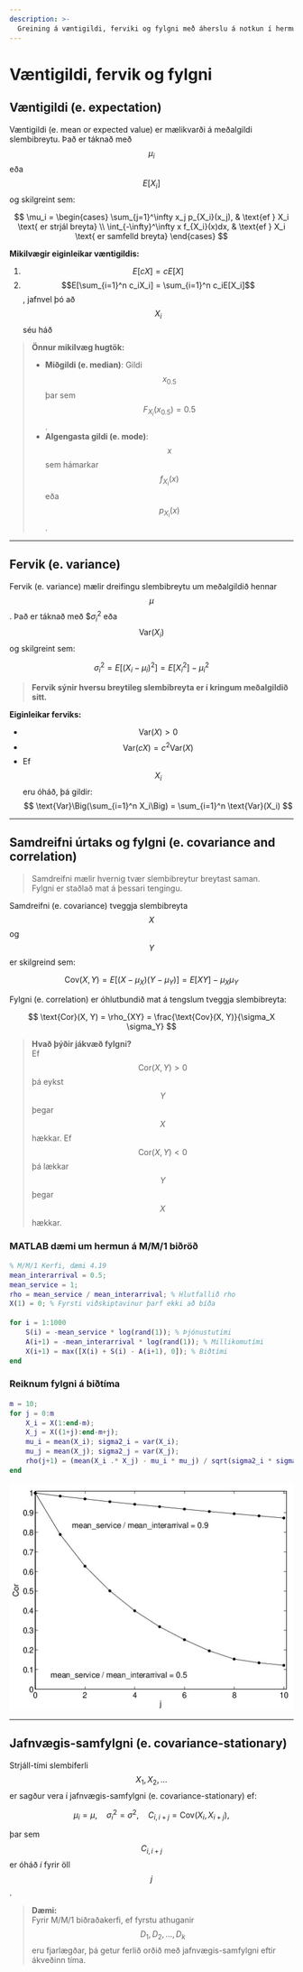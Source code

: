 ```yaml
---
description: >-
  Greining á væntigildi, ferviki og fylgni með áherslu á notkun í hermun og tölfræði.
---
```


# Væntigildi, fervik og fylgni

## Væntigildi (e. expectation)

Væntigildi (e. mean or expected value) er mælikvarði á meðalgildi slembibreytu. Það er táknað
með $$\mu_i$$ eða $$E[X_i]$$ og skilgreint sem:

$$
\mu_i =
\begin{cases}
\sum_{j=1}^\infty x_j p_{X_i}(x_j), & \text{ef } X_i \text{ er strjál breyta} \\
\int_{-\infty}^\infty x f_{X_i}(x)dx, & \text{ef } X_i \text{ er samfelld breyta}
\end{cases}
$$

**Mikilvægir eiginleikar væntigildis:**

1. $$E[cX] = cE[X]$$
2. $$E[\sum_{i=1}^n c_iX_i] = \sum_{i=1}^n c_iE[X_i]$$, jafnvel þó að $$X_i$$ séu háð

> **Önnur mikilvæg hugtök:**
> - **Miðgildi (e. median)**: Gildi $$x_{0.5}$$ þar sem $$F_{X_i}(x_{0.5}) = 0.5$$.
> - **Algengasta gildi (e. mode)**: $$x$$ sem hámarkar $$f_{X_i}(x)$$ eða $$p_{X_i}(x)$$.

---

## Fervik (e. variance)

Fervik (e. variance) mælir dreifingu slembibreytu um meðalgildið hennar $$\mu$$. Það er táknað
með $$\sigma_i^2$ eða $$\text{Var}(X_i)$$ og skilgreint sem:

$$
\sigma_i^2 = E\big[(X_i - \mu_i)^2\big] = E[X_i^2] - \mu_i^2
$$

> **Fervik sýnir hversu breytileg slembibreyta er í kringum meðalgildið sitt.**

**Eiginleikar ferviks:**

- $$\text{Var}(X) > 0$$
- $$\text{Var}(cX) = c^2 \text{Var}(X)$$
- Ef $$X_i$$ eru óháð, þá gildir:
  $$
  \text{Var}\Big(\sum_{i=1}^n X_i\Big) = \sum_{i=1}^n \text{Var}(X_i)
  $$

---

## Samdreifni úrtaks og fylgni (e. covariance and correlation)

> Samdreifni mælir hvernig tvær slembibreytur breytast saman.  
> Fylgni er staðlað mat á þessari tengingu.

Samdreifni (e. covariance) tveggja slembibreyta $$X$$ og $$Y$$ er skilgreind sem:

$$
\text{Cov}(X,Y) = E\big[(X - \mu_X)(Y - \mu_Y)\big] = E[X Y] - \mu_X\mu_Y
$$

Fylgni (e. correlation) er óhlutbundið mat á tengslum tveggja slembibreyta:

$$
\text{Cor}(X, Y) = \rho_{XY} = \frac{\text{Cov}(X, Y)}{\sigma_X \sigma_Y}
$$

> **Hvað þýðir jákvæð fylgni?**  
> Ef $$\text{Cor}(X, Y) > 0$$ þá eykst $$Y$$ þegar $$X$$ hækkar. Ef $$\text{Cor}(X, Y) < 0$$ þá 
> lækkar $$Y$$ þegar $$X$$ hækkar.

### MATLAB dæmi um hermun á M/M/1 biðröð

```matlab
% M/M/1 Kerfi, dæmi 4.19
mean_interarrival = 0.5;
mean_service = 1;
rho = mean_service / mean_interarrival; % Hlutfallið rho
X(1) = 0; % Fyrsti viðskiptavinur þarf ekki að bíða

for i = 1:1000
    S(i) = -mean_service * log(rand(1)); % Þjónustutími
    A(i+1) = -mean_interarrival * log(rand(1)); % Millikomutími
    X(i+1) = max([X(i) + S(i) - A(i+1), 0]); % Biðtími
end
```

### Reiknum fylgni á biðtíma

```matlab
m = 10;
for j = 0:m
    X_i = X(1:end-m);
    X_j = X((1+j):end-m+j);
    mu_i = mean(X_i); sigma2_i = var(X_i);
    mu_j = mean(X_j); sigma2_j = var(X_j);
    rho(j+1) = (mean(X_i .* X_j) - mu_i * mu_j) / sqrt(sigma2_i * sigma2_j);
end
```

![Fylgni fall fyrir $$D_1, D_2, \ldots, D_k$$ athuganir fyrir M/M/1](figs/figure_410.jpg)

---

## Jafnvægis-samfylgni (e. covariance-stationary)

Strjáll-tími slembiferli $$X_1, X_2, \ldots$$ er sagður vera í jafnvægis-samfylgni (e.
covariance-stationary) ef:

$$
\mu_i = \mu, \quad \sigma_i^2 = \sigma^2, \quad C_{i,i+j} = \text{Cov}(X_i, X_{i+j}),
$$

þar sem $$C_{i,i+j}$$ er óháð $i$ fyrir öll $$j$$.

> **Dæmi:**  
> Fyrir M/M/1 biðraðakerfi, ef fyrstu athuganir $$D_1, D_2, \ldots, D_k$$ eru fjarlægðar, þá getur
> ferlið orðið með jafnvægis-samfylgni eftir ákveðinn tíma.


